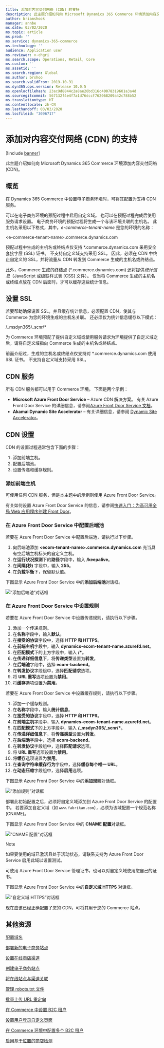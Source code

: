 ```yaml
---
title: 添加对内容交付网络 (CDN) 的支持
description: 此主题介绍如何向 Microsoft Dynamics 365 Commerce 环境添加内容交付网络 (CDN)。
author: brianshook
manager: annbe
ms.date: 03/02/2020
ms.topic: article
ms.prod: ''
ms.service: dynamics-365-commerce
ms.technology: ''
audience: Application user
ms.reviewer: v-chgri
ms.search.scope: Operations, Retail, Core
ms.custom: ''
ms.assetid: ''
ms.search.region: Global
ms.author: brshoo
ms.search.validFrom: 2019-10-31
ms.dyn365.ops.version: Release 10.0.5
ms.openlocfilehash: 23ac9d8844c2a8ae20bd316c40078319601a3a4d
ms.sourcegitcommit: 567132f4e4f7a1d76dccf762068209a42c788b52
ms.translationtype: HT
ms.contentlocale: zh-CN
ms.lasthandoff: 03/03/2020
ms.locfileid: "3096717"
---
```

# <a name="add-support-for-a-content-delivery-network-cdn"></a>添加对内容交付网络 (CDN) 的支持


[!include [banner](includes/banner.md)]

此主题介绍如何向 Microsoft Dynamics 365 Commerce 环境添加内容交付网络 (CDN)。

## <a name="overview"></a>概览

在 Dynamics 365 Commerce 中设置电子商务环境时，可将其配置为支持 CDN 服务。 

可以在电子商务环境的预配过程中启用自定义域。 也可以在预配过程完成后使用服务请求设置。 电子商务环境的预配过程将生成一个与该环境关联的主机名。 此主机名采用以下格式，其中，*e-commerce-tenant-name* 是您的环境的名称：

&lt;e-commerce-tenant-name&gt;.commerce.dynamics.com

预配过程中生成的主机名或终结点仅支持 \*.commerce.dynamics.com 采用安全套接字层 (SSL) 证书。 不支持自定义域支持采用 SSL。 因此，必须在 CDN 中终止自定义的 SSL，并将流量从 CDN 转发到 Commerce 生成的主机名或终结点。 

此外，Commerce 生成的终结点 (\*.commerce.dynamics.com) 还将提供*统计信息*（JavaScript 或级联样式表 \[CSS\] 文件）。 仅当将 Commerce 生成的主机名或终结点放在 CDN 后面时，才可以缓存这些统计信息。

## <a name="set-up-ssl"></a>设置 SSL

若要帮助确保设置 SSL，并且缓存统计信息，必须配置 CDN，使其与 Commerce 为您的环境生成的主机名关联。 还必须仅为统计信息缓存以下模式： 

/\_msdyn365/\_scnr/\*

为 Commerce 环境预配了提供自定义域或使用服务请求为环境提供了自定义域之后，请将自定义域指向 Commerce 生成的主机名或终结点。

前面介绍过，生成的主机名或终结点仅支持对 \*.commerce.dynamics.com 使用 SSL 证书。 不支持自定义域支持采用 SSL。

## <a name="cdn-services"></a>CDN 服务

所有 CDN 服务都可以用于 Commerce 环境。 下面是两个示例：

- **Microsoft Azure Front Door Service** – Azure CDN 解决方案。 有关 Azure Front Door Service 的详细信息，请参阅[Azure Front Door Service 文档](https://docs.microsoft.com/azure/frontdoor/)。
- **Akamai Dynamic Site Accelerator** – 有关详细信息，请参阅 [Dynamic Site Accelerator](https://www.akamai.com/us/en/products/performance/dynamic-site-accelerator.jsp)。

## <a name="cdn-setup"></a>CDN 设置

CDN 的设置过程通常包含下面的步骤：

1. 添加前端主机。
1. 配置后端池。
1. 设置传递和缓存规则。

### <a name="add-a-front-end-host"></a>添加前端主机

可使用任何 CDN 服务，但是本主题中的示例则使用 Azure Front Door Service。 

有关如何设置 Azure Front Door Service 的信息，请参阅[快速入门：为高可用全局 Web 应用程序创建 Front Door](https://docs.microsoft.com/azure/frontdoor/quickstart-create-front-door)。

### <a name="configure-a-back-end-pool-in-azure-front-door-service"></a>在 Azure Front Door Service 中配置后端池

若要在 Azure Front Door Service 中配置后端池，请执行以下步骤。

1. 向后端池添加 **&lt;ecom-tenant-name&gt;.commerce.dynamics.com** 充当具有空后端主机标头的自定义主机。
1. 在**运行状况探测**下的**路径**字段中，输入 **/keepalive**。
1. 在**间隔(秒)** 字段中，输入 **255**。
1. 在**负载平衡**下，保留默认值。

下图显示 Azure Front Door Service 中的**添加后端池**对话框。

![“添加后端池”对话框](./media/CDN_BackendPool.png)

### <a name="set-up-rules-in-azure-front-door-service"></a>在 Azure Front Door Service 中设置规则

若要在 Azure Front Door Service 中设置传递规则，请执行以下步骤。

1. 添加一个传递规则。
1. 在**名称**字段中，输入**默认**。
1. 在**接受的协议**字段中，选择 **HTTP 和 HTTPS**。
1. 在**前端主机**字段中，输入 **dynamics-ecom-tenant-name.azurefd.net**。
1. 在**匹配模式**下的上方字段中，输入 **/\***。
1. 在**传递详细信息**下，将**传递类型**设置为**转发**。
1. 在**后端池**字段中，选择 **ecom-backend**。
1. 在**转发协议**字段组中，选择**匹配请求**选项。 
1. 将 **URL 重写**选项设置为**禁用**。
1. 将**缓存**选项设置为**禁用**。

若要在 Azure Front Door Service 中设置缓存规则，请执行以下步骤。

1. 添加一个缓存规则。
1. 在**名称**字段中，输入**统计信息**。
1. 在**接受的协议**字段中，选择 **HTTP 和 HTTPS**。
1. 在**前端主机**字段中，输入 **dynamics-ecom-tenant-name.azurefd.net**。
1. 在**匹配模式**下的上方字段中，输入 **/\_msdyn365/\_scnr/\***。
1. 在**传递详细信息**下，将**传递类型**设置为**转发**。
1. 在**后端池**字段中，选择 **ecom-backend**。
1. 在**转发协议**字段组中，选择**匹配请求**选项。
1. 将 **URL 重写**选项设置为**禁用**。
1. 将**缓存**选项设置为**禁用**。
1. 在**查询字符串缓存行为**字段中，选择**缓存每个唯一 URL**。
1. 在**动态压缩**字段组中，选择**启用**选项。

下图显示 Azure Front Door Service 中的**添加规则**对话框。

![“添加规则”对话框](./media/CDN_CachingRule.png)

部署此初始配置之后，必须将自定义域添加到 Azure Front Door Service 的配置中。 若要添加自定义域（如 `www.fabrikam.com`），必须为该域配置一个规范名称 (CNAME)。

下图显示 Azure Front Door Service 中的 **CNAME 配置**对话框。

![“CNAME 配置”对话框](./media/CNAME_Configuration.png)

> [!NOTE]
> 如果要使用的域已激活且处于活动状态，请联系支持为 Azure Front Door Service 启用此域以设置测试。

可使用 Azure Front Door Service 管理证书，也可以对自定义域使用您自己的证书。

下图显示 Azure Front Door Service 中的**自定义域 HTTPS** 对话框。

![“自定义域 HTTPS”对话框](./media/Custom_Domain_HTTPS.png)

现在应该已经正确配置了您的 CDN，可将其用于您的 Commerce 站点。

## <a name="additional-resources"></a>其他资源

[配置域名](configure-your-domain-name.md)

[部署新的电子商务站点](deploy-ecommerce-site.md)

[设置在线商店渠道](online-stores.md)

[创建电子商务站点](create-ecommerce-site.md)

[将在线站点与渠道关联](associate-site-online-store.md)

[管理 robots.txt 文件](manage-robots-txt-files.md)

[批量上传 URL 重定向](upload-bulk-redirects.md)

[在 Commerce 中设置 B2C 租户](set-up-B2C-tenant.md)

[设置用户登录自定义页面](custom-pages-user-logins.md)

[在 Commerce 环境中配置多个 B2C 租户](configure-multi-B2C-tenants.md)

[启用基于位置的商店检测](enable-store-detection.md)

